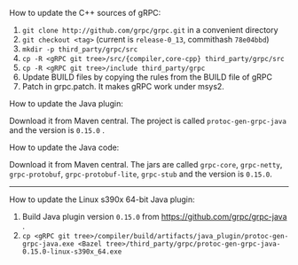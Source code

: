 How to update the C++ sources of gRPC:

1. `git clone http://github.com/grpc/grpc.git` in a convenient directory
2. `git checkout <tag>` (current is `release-0_13`, commithash `78e04bbd`)
3. `mkdir -p third_party/grpc/src`
4. `cp -R <gRPC git tree>/src/{compiler,core-cpp} third_party/grpc/src`
5. `cp -R <gRPC git tree>/include third_party/grpc`
6. Update BUILD files by copying the rules from the BUILD file of gRPC
7. Patch in grpc.patch. It makes gRPC work under msys2.


How to update the Java plugin:

Download it from Maven central. The project is called `protoc-gen-grpc-java`
and the version is `0.15.0` .

How to update the Java code:

Download it from Maven central. The jars are called `grpc-core`, `grpc-netty`,
`grpc-protobuf`, `grpc-protobuf-lite`, `grpc-stub` and the version is
`0.15.0`.

* * *
How to update the Linux s390x 64-bit Java plugin:

1. Build Java plugin version `0.15.0` from https://github.com/grpc/grpc-java .
2. `cp <gRPC git tree>/compiler/build/artifacts/java_plugin/protoc-gen-grpc-java.exe <Bazel tree>/third_party/grpc/protoc-gen-grpc-java-0.15.0-linux-s390x_64.exe`
